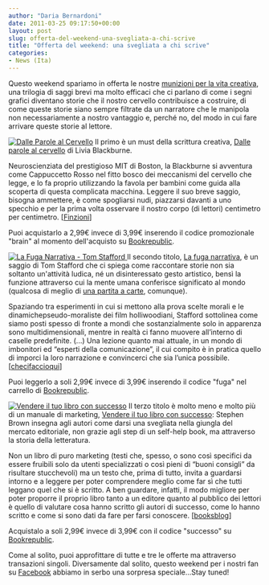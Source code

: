```yaml
---
author: "Daria Bernardoni"
date: 2011-03-25 09:17:50+00:00
layout: post
slug: offerta-del-weekend-una-svegliata-a-chi-scrive
title: "Offerta del weekend: una svegliata a chi scrive"
categories:
- News (Ita)
---
```


Questo weekend spariamo in offerta le nostre [munizioni per la vita creativa](http://www.40kbooks.com/?p=3488), una trilogia di saggi brevi ma molto efficaci che ci parlano di come i segni grafici diventano storie che il nostro cervello contribuisce a costruire, di come queste storie siano sempre filtrate da un narratore che le manipola non necessariamente a nostro vantaggio e, perché no, del modo in cui fare arrivare queste storie al lettore.

[![Dalle Parole al Cervello](http://www.40kbooks.com/wp-content/uploads/livia_it_t.png)](http://www.bookrepublic.it/book/9788865860458-dalle-parole-al-cervello/) Il primo è un must della scrittura creativa, [Dalle parole al cervello](http://www.bookrepublic.it/book/9788865860458-dalle-parole-al-cervello/) di Livia Blackburne.

Neuroscienziata del prestigioso MIT di Boston, la Blackburne si avventura come Cappuccetto Rosso nel fitto bosco dei meccanismi del cervello che legge, e lo fa proprio utilizzando la favola per bambini come guida alla scoperta di questa complicata macchina. Leggere il suo breve saggio, bisogna ammettere, è come spogliarsi nudi, piazzarsi davanti a uno specchio e per la prima volta osservare il nostro corpo (di lettori) centimetro per centimetro. [[Finzioni](http://www.finzionimagazine.it/news/finzioni-digitali/dalle-parole-al-cervello/)]

Puoi acquistarlo a 2,99€ invece di 3,99€ inserendo il codice promozionale "brain" al momento dell'acquisto su [Bookrepublic](http://www.bookrepublic.it/book/9788865860458-dalle-parole-al-cervello/).

[![La Fuga Narrativa - Tom Stafford](http://www.40kbooks.com/wp-content/uploads/narrative-stafford_I_sito_t.jpeg) ](http://www.bookrepublic.it/book/9788865860236-la-fuga-narrativa/)
Il secondo titolo, [La fuga narrativa](http://www.bookrepublic.it/book/9788865860236-la-fuga-narrativa/),  è un saggio di Tom Stafford che ci spiega come raccontare storie non sia soltanto un'attività ludica, né un disinteressato gesto artistico, bensì la funzione attraverso cui la mente umana conferisce significato al mondo (qualcosa di meglio di [una partita a carte](http://eiochemipensavo.diludovico.it/2010/10/26/come-quando-fuori-piove/), comunque).

Spaziando tra esperimenti in cui si mettono alla prova scelte morali e le dinamichepseudo-moraliste dei film holliwoodiani, Stafford sottolinea come siamo posti spesso di fronte a mondi che sostanzialmente solo in apparenza sono multidimensionali, mentre in realtà ci fanno muovere all’interno di caselle predefinite. (...)
Una lezione quanto mai attuale, in un mondo di imbonitori ed “esperti della comunicazione”, il cui compito è in pratica quello di imporci la loro narrazione e convincerci che sia l’unica possibile. [[checifaccioqui](http://checifaccioqui.wordpress.com/2010/12/19/la-fuga-narrativa-leconomia-della-mente-non-deve-andare-al-risparmio/)]

Puoi leggerlo a soli 2,99€ invece di 3,99€ inserendo il codice "fuga" nel carrello di [Bookrepublic](href=).

[![Vendere il tuo libro con successo](http://www.40kbooks.com/wp-content/uploads/selling-brown_I_ok2_t.jpg)](http://www.bookrepublic.it/book/9788865860489-vendere-il-tuo-libro-con-successo/) Il terzo titolo è molto meno e molto più di un manuale di marketing, [Vendere il tuo libro con successo](http://www.bookrepublic.it/book/9788865860489-vendere-il-tuo-libro-con-successo/): Stephen Brown insegna agli autori come darsi una svegliata nella giungla del mercato editoriale, non grazie agli step di un self-help book, ma attraverso la storia della letteratura.

Non un libro di puro marketing (testi che, spesso, o sono così specifici da essere fruibili solo da utenti specializzati o così pieni di “buoni consigli” da risultare stucchevoli) ma un testo che, prima di tutto, invita a guardarsi intorno e a leggere per poter comprendere meglio come far sì che tutti leggano quel che si è scritto. A ben guardare, infatti, il modo migliore per poter proporre il proprio libro tanto a un editore quanto al pubblico dei lettori è quello di valutare cosa hanno scritto gli autori di successo, come lo hanno scritto e come si sono dati da fare per farsi conoscere. [[booksblog](http://www.booksblog.it/post/7229/vendere-il-tuo-libro-con-successo-di-stephen-brown)]

Acquistalo a soli 2,99€ invece di 3,99€ con il codice "successo" su [Bookrepublic](http://www.bookrepublic.it/book/9788865860489-vendere-il-tuo-libro-con-successo/).

Come al solito, puoi approfittare di tutte e tre le offerte ma attraverso transazioni singoli.
Diversamente dal solito, questo weekend per i nostri fan su [Facebook](http://www.facebook.com/40kbooks) abbiamo in serbo una sorpresa speciale...Stay tuned!
